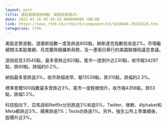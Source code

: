 ```yaml
---
layout: post
title: 道指曾跌逾800點　納指低收逾2%
date: 2022-01-26 05:49:24.000000000 +08:00
link: https://news.rthk.hk/rthk/ch/component/k2/1630606-20220126.htm
categories: rthk
---
```


美股走勢波動，道瓊斯指數一度急跌逾800點，納斯達克指數低收逾2%。市場繼續關注美股業績、烏克蘭與俄羅斯局勢，及一連兩日舉行的美國聯儲局議息會議。

道指低見33545點，最多曾跌近820點，尾市一度倒升近230點，收市報34297點，跌66點，跌幅約0.2%。

納指最多曾跌逾3%，收市跌幅收窄，報13539點，跌315點，跌幅約2.3%。

標準普爾500指數最多曾跌近3%，尾市一度輕微倒升，收市報4356點，跌53點，跌幅1.2%。

科技股向下，亞馬遜和Netflix分別跌逾3%和逾5%，Twitter、微軟、Alphabet和Meta都跌近3%，蘋果跌逾1%；Tesla亦跌逾1%。另外，強生公布上季業績後，股價升近3%。

